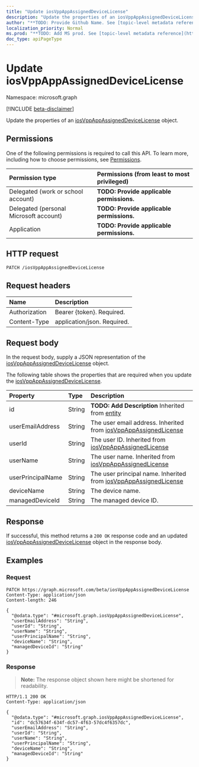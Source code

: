 ```yaml
---
title: "Update iosVppAppAssignedDeviceLicense"
description: "Update the properties of an iosVppAppAssignedDeviceLicense object."
author: "**TODO: Provide Github Name. See [topic-level metadata reference](https://msgo.azurewebsites.net/add/document/guidelines/metadata.html#topic-level-metadata)**"
localization_priority: Normal
ms.prod: "**TODO: Add MS prod. See [topic-level metadata reference](https://msgo.azurewebsites.net/add/document/guidelines/metadata.html#topic-level-metadata)**"
doc_type: apiPageType
---
```


# Update iosVppAppAssignedDeviceLicense
Namespace: microsoft.graph

[!INCLUDE [beta-disclaimer](../../includes/beta-disclaimer.md)]

Update the properties of an [iosVppAppAssignedDeviceLicense](../resources/iosvppappassigneddevicelicense.md) object.

## Permissions
One of the following permissions is required to call this API. To learn more, including how to choose permissions, see [Permissions](/graph/permissions-reference).

|Permission type|Permissions (from least to most privileged)|
|:---|:---|
|Delegated (work or school account)|**TODO: Provide applicable permissions.**|
|Delegated (personal Microsoft account)|**TODO: Provide applicable permissions.**|
|Application|**TODO: Provide applicable permissions.**|

## HTTP request

<!-- {
  "blockType": "ignored"
}
-->
``` http
PATCH /iosVppAppAssignedDeviceLicense
```

## Request headers
|Name|Description|
|:---|:---|
|Authorization|Bearer {token}. Required.|
|Content-Type|application/json. Required.|

## Request body
In the request body, supply a JSON representation of the [iosVppAppAssignedDeviceLicense](../resources/iosvppappassigneddevicelicense.md) object.

The following table shows the properties that are required when you update the [iosVppAppAssignedDeviceLicense](../resources/iosvppappassigneddevicelicense.md).

|Property|Type|Description|
|:---|:---|:---|
|id|String|**TODO: Add Description** Inherited from [entity](../resources/entity.md)|
|userEmailAddress|String|The user email address. Inherited from [iosVppAppAssignedLicense](../resources/iosvppappassignedlicense.md)|
|userId|String|The user ID. Inherited from [iosVppAppAssignedLicense](../resources/iosvppappassignedlicense.md)|
|userName|String|The user name. Inherited from [iosVppAppAssignedLicense](../resources/iosvppappassignedlicense.md)|
|userPrincipalName|String|The user principal name. Inherited from [iosVppAppAssignedLicense](../resources/iosvppappassignedlicense.md)|
|deviceName|String|The device name.|
|managedDeviceId|String|The managed device ID.|



## Response

If successful, this method returns a `200 OK` response code and an updated [iosVppAppAssignedDeviceLicense](../resources/iosvppappassigneddevicelicense.md) object in the response body.

## Examples

### Request
<!-- {
  "blockType": "request",
  "name": "update_iosvppappassigneddevicelicense"
}
-->
``` http
PATCH https://graph.microsoft.com/beta/iosVppAppAssignedDeviceLicense
Content-Type: application/json
Content-length: 246

{
  "@odata.type": "#microsoft.graph.iosVppAppAssignedDeviceLicense",
  "userEmailAddress": "String",
  "userId": "String",
  "userName": "String",
  "userPrincipalName": "String",
  "deviceName": "String",
  "managedDeviceId": "String"
}
```


### Response
>**Note:** The response object shown here might be shortened for readability.
<!-- {
  "blockType": "response",
  "truncated": true
}
-->
``` http
HTTP/1.1 200 OK
Content-Type: application/json

{
  "@odata.type": "#microsoft.graph.iosVppAppAssignedDeviceLicense",
  "id": "dc57634f-634f-dc57-4f63-57dc4f6357dc",
  "userEmailAddress": "String",
  "userId": "String",
  "userName": "String",
  "userPrincipalName": "String",
  "deviceName": "String",
  "managedDeviceId": "String"
}
```

